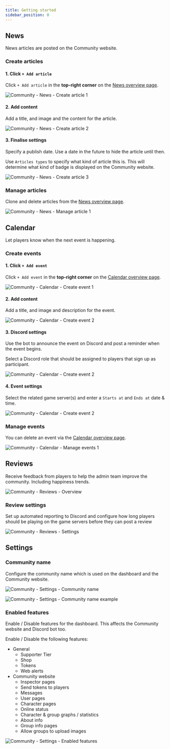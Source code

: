 ```yaml
---
title: Getting started
sidebar_position: 0
---
```



## News
News articles are posted on the Community website.

### Create articles

#### 1. Click `+ Add article`
Click `+ Add article` in the __top-right corner__ on the [News overview page](https://dash.gameserverapp.com/community/news).

![Community - News - Create article 1](/img/dashboard/community/getting_started/create_article_1.jpg)

#### 2. Add content
Add a title, and image and the content for the article.

![Community - News - Create article 2](/img/dashboard/community/getting_started/create_article_2.jpg)

#### 3. Finalise settings
Specify a publish date. Use a date in the future to hide the article until then.

Use `Articles types` to specify what kind of article this is. This will determine what kind of badge is displayed on the Community website.

![Community - News - Create article 3](/img/dashboard/community/getting_started/create_article_3.jpg)


### Manage articles

Clone and delete articles from the [News overview page](https://dash.gameserverapp.com/community/news).

![Community - News - Manage article 1](/img/dashboard/community/getting_started/manage_news_1.jpg)

## Calendar
Let players know when the next event is happening. 

### Create events

#### 1. Click `+ Add event`
Click `+ Add event` in the __top-right corner__ on the [Calendar overview page](https://dash.gameserverapp.com/community/calendar).

![Community - Calendar - Create event 1](/img/dashboard/community/getting_started/create_event_1.jpg)

#### 2. Add content
Add a title, and image and description for the event.

![Community - Calendar - Create event 2](/img/dashboard/community/getting_started/create_event_2.jpg)

#### 3. Discord settings
Use the bot to announce the event on Discord and post a reminder when the event begins.

Select a Discord role that should be assigned to players that sign up as participant.

![Community - Calendar - Create event 2](/img/dashboard/community/getting_started/create_event_3.jpg)

#### 4. Event settings
Select the related game server(s) and enter a `Starts at` and `Ends at` date & time.

![Community - Calendar - Create event 2](/img/dashboard/community/getting_started/create_event_4.jpg)

### Manage events
You can delete an event via the [Calendar overview page](https://dash.gameserverapp.com/community/calendar).

![Community - Calendar - Manage events 1](/img/dashboard/community/getting_started/manage_calendar_1.jpg)

## Reviews
Receive feedback from players to help the admin team improve the community. Including happiness trends.

![Community - Reviews - Overview](/img/dashboard/community/getting_started/reviews_overview.jpg)

### Review settings
Set up automated reporting to Discord and configure how long players should be playing on the game servers before they can post a review

![Community - Reviews - Settings](/img/dashboard/community/getting_started/reviews_settings.jpg)

## Settings

### Community name
Configure the community name which is used on the dashboard and the Community website.

![Community - Settings - Community name](/img/dashboard/community/getting_started/community_settings_1.jpg)

![Community - Settings - Community name example](/img/dashboard/community/getting_started/community_settings_name_example.jpg)


### Enabled features
Enable / Disable features for the dashboard. This affects the Community website and Discord bot too.

Enable / Disable the following features:
- General
  - Supporter Tier
  - Shop
  - Tokens
  - Web alerts
- Community website
  - Inspector pages
  - Send tokens to players
  - Messages
  - User pages
  - Character pages
  - Online status
  - Character & group graphs / statistics
  - About info
  - Group info pages
  - Allow groups to upload images

![Community - Settings - Enabled features](/img/dashboard/community/getting_started/community_settings_2.jpg)